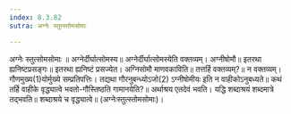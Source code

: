 ```yaml
---
index: 8.3.82
sutra: अग्नेः स्तुत्स्तोमसोमाः

---
```

अग्नेः स्तुत्सोमसोमाः ॥ अग्नेर्दीर्घात्सोमस्य॥ अग्नेर्दीर्घात्सोमस्येति वक्तव्यम्। अग्नीषोमौ॥ इतरथा ह्यनिष्टप्रसङ्गः॥ इतरथा ह्यनिष्टं प्रसज्येत। अग्निसोमौ माणवकाविति॥ तत्तर्हि वक्तव्यम्?॥ न वक्तव्यम्। गौणमुख्य(1)योर्मुख्ये सम्प्रतिपत्तिः। तद्यथा गौरनुबन्ध्योऽजो(2) ऽग्नीषोमीयः इति न वाहीकोऽनुबध्यते॥ कथं तर्हि वाहीके वृद्ध्यात्वे भवतो-गौस्तिष्ठति गामानयेति?॥ अर्थाश्रय एतदेवं भवति। यद्धि शब्दाश्रयं शब्दमात्रे तद्भवति॥ शब्दाश्रये च वृद्ध्यात्वे॥ (अग्नेःस्तुत्स्तोमसोमाः)।